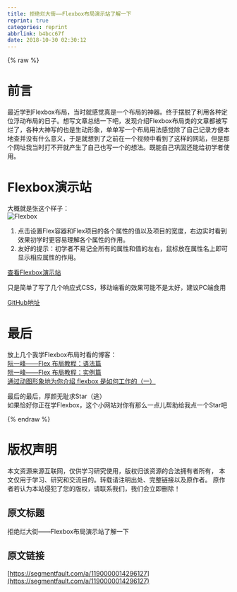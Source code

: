 ```yaml
---
title: 拒绝烂大街——Flexbox布局演示站了解一下
reprint: true
categories: reprint
abbrlink: b4bcc67f
date: 2018-10-30 02:30:12
---
```


{% raw %}
<h1 id="articleHeader0">&#x524D;&#x8A00;</h1><p>&#x6700;&#x8FD1;&#x5B66;&#x5230;Flexbox&#x5E03;&#x5C40;&#xFF0C;&#x5F53;&#x65F6;&#x5C31;&#x611F;&#x89C9;&#x771F;&#x662F;&#x4E00;&#x4E2A;&#x5E03;&#x5C40;&#x7684;&#x795E;&#x5668;&#x3002;&#x7EC8;&#x4E8E;&#x6446;&#x8131;&#x4E86;&#x5229;&#x7528;&#x5404;&#x79CD;&#x5B9A;&#x4F4D;&#x6D6E;&#x52A8;&#x5E03;&#x5C40;&#x7684;&#x65E5;&#x5B50;&#x3002;&#x60F3;&#x5199;&#x6587;&#x7AE0;&#x603B;&#x7ED3;&#x4E00;&#x4E0B;&#x5427;&#xFF0C;&#x53D1;&#x73B0;&#x4ECB;&#x7ECD;Flexbox&#x5E03;&#x5C40;&#x7C7B;&#x7684;&#x6587;&#x7AE0;&#x90FD;&#x88AB;&#x5199;&#x70C2;&#x4E86;&#xFF0C;&#x5404;&#x79CD;&#x5927;&#x795E;&#x5199;&#x7684;&#x4E5F;&#x662F;&#x751F;&#x52A8;&#x5F62;&#x8C61;&#xFF0C;&#x5355;&#x5355;&#x5199;&#x4E00;&#x4E2A;&#x5E03;&#x5C40;&#x7528;&#x6CD5;&#x611F;&#x89C9;&#x9664;&#x4E86;&#x81EA;&#x5DF1;&#x8BB0;&#x5F55;&#x65B9;&#x4FBF;&#x672C;&#x5730;&#x67E5;&#x5E76;&#x6CA1;&#x6709;&#x4EC0;&#x4E48;&#x610F;&#x4E49;&#xFF0C;&#x4E8E;&#x662F;&#x5C31;&#x60F3;&#x5230;&#x4E86;&#x4E4B;&#x524D;&#x5728;&#x4E00;&#x4E2A;&#x89C6;&#x9891;&#x4E2D;&#x770B;&#x5230;&#x4E86;&#x8FD9;&#x6837;&#x7684;&#x7F51;&#x7AD9;&#xFF0C;&#x4F46;&#x662F;&#x90A3;&#x4E2A;&#x7F51;&#x5740;&#x6211;&#x5F53;&#x65F6;&#x6253;&#x4E0D;&#x5F00;&#x5C31;&#x4EA7;&#x751F;&#x4E86;&#x81EA;&#x5DF1;&#x4E5F;&#x5199;&#x4E00;&#x4E2A;&#x7684;&#x60F3;&#x6CD5;&#x3002;&#x65E2;&#x80FD;&#x81EA;&#x5DF1;&#x5DE9;&#x56FA;&#x8FD8;&#x80FD;&#x7ED9;&#x521D;&#x5B66;&#x8005;&#x4F7F;&#x7528;&#x3002;</p><h1 id="articleHeader1">Flexbox&#x6F14;&#x793A;&#x7AD9;</h1><p>&#x5927;&#x6982;&#x5C31;&#x662F;&#x5F20;&#x8FD9;&#x4E2A;&#x6837;&#x5B50;&#xFF1A;<br><span class="img-wrap"><img data-src="/img/remote/1460000014296132?w=1907&amp;h=700" src="https://static.alili.tech/img/remote/1460000014296132?w=1907&amp;h=700" alt="Flexbox" title="Flexbox" style="cursor:pointer;display:inline"></span></p><ol><li>&#x70B9;&#x51FB;&#x8BBE;&#x7F6E;Flex&#x5BB9;&#x5668;&#x548C;Flex&#x9879;&#x76EE;&#x7684;&#x5404;&#x4E2A;&#x5C5E;&#x6027;&#x7684;&#x503C;&#x4EE5;&#x53CA;&#x9879;&#x76EE;&#x7684;&#x5BBD;&#x5EA6;&#xFF0C;&#x53F3;&#x8FB9;&#x5B9E;&#x65F6;&#x770B;&#x5230;&#x6548;&#x679C;&#x521D;&#x5B66;&#x65F6;&#x66F4;&#x5BB9;&#x6613;&#x7406;&#x89E3;&#x5404;&#x4E2A;&#x5C5E;&#x6027;&#x7684;&#x4F5C;&#x7528;&#x3002;</li><li>&#x53CB;&#x597D;&#x7684;&#x63D0;&#x793A;&#xFF1A;&#x521D;&#x5B66;&#x8005;&#x4E0D;&#x6613;&#x8BB0;&#x5168;&#x6240;&#x6709;&#x7684;&#x5C5E;&#x6027;&#x548C;&#x503C;&#x7684;&#x5DE6;&#x53F3;&#xFF0C;&#x9F20;&#x6807;&#x653E;&#x5728;&#x5C5E;&#x6027;&#x540D;&#x4E0A;&#x5373;&#x53EF;&#x663E;&#x793A;&#x76F8;&#x5E94;&#x5C5E;&#x6027;&#x7684;&#x4F5C;&#x7528;&#x3002;</li></ol><p><a href="https://xluos.github.io/demo/flexbox/" rel="nofollow noreferrer" target="_blank">&#x67E5;&#x770B;Flexbox&#x6F14;&#x793A;&#x7AD9;</a></p><p>&#x53EA;&#x662F;&#x7B80;&#x5355;&#x4E86;&#x5199;&#x4E86;&#x51E0;&#x4E2A;&#x54CD;&#x5E94;&#x5F0F;CSS&#xFF0C;&#x79FB;&#x52A8;&#x7AEF;&#x770B;&#x7684;&#x6548;&#x679C;&#x53EF;&#x80FD;&#x4E0D;&#x662F;&#x592A;&#x597D;&#xFF0C;&#x5EFA;&#x8BAE;PC&#x7AEF;&#x98DF;&#x7528;</p><p><a href="https://github.com/xluos/demo/tree/gh-pages/flexbox" rel="nofollow noreferrer" target="_blank">GitHub&#x5730;&#x5740;</a></p><h1 id="articleHeader2">&#x6700;&#x540E;</h1><p>&#x653E;&#x4E0A;&#x51E0;&#x4E2A;&#x6211;&#x5B66;Flexbox&#x5E03;&#x5C40;&#x65F6;&#x770B;&#x7684;&#x535A;&#x5BA2;&#xFF1A;<br><a href="http://www.ruanyifeng.com/blog/2015/07/flex-grammar.html" rel="nofollow noreferrer" target="_blank">&#x962E;&#x4E00;&#x5CF0;&#x2014;&#x2014;Flex &#x5E03;&#x5C40;&#x6559;&#x7A0B;&#xFF1A;&#x8BED;&#x6CD5;&#x7BC7;</a><br><a href="http://www.ruanyifeng.com/blog/2015/07/flex-examples.html" rel="nofollow noreferrer" target="_blank">&#x962E;&#x4E00;&#x5CF0;&#x2014;&#x2014;Flex &#x5E03;&#x5C40;&#x6559;&#x7A0B;&#xFF1A;&#x5B9E;&#x4F8B;&#x7BC7;</a><br><a href="https://segmentfault.com/a/1190000008414812">&#x901A;&#x8FC7;&#x52A8;&#x56FE;&#x5F62;&#x8C61;&#x5730;&#x4E3A;&#x4F60;&#x4ECB;&#x7ECD; flexbox &#x662F;&#x5982;&#x4F55;&#x5DE5;&#x4F5C;&#x7684;&#xFF08;&#x4E00;&#xFF09;</a></p><p>&#x6700;&#x540E;&#x7684;&#x6700;&#x540E;&#xFF0C;&#x539A;&#x989C;&#x65E0;&#x803B;&#x6C42;Star&#xFF08;&#x9003;&#xFF09;<br>&#x5982;&#x679C;&#x6070;&#x597D;&#x4F60;&#x6B63;&#x5728;&#x5B66;Flexbox&#xFF0C;&#x8FD9;&#x4E2A;&#x5C0F;&#x7F51;&#x7AD9;&#x5BF9;&#x4F60;&#x6709;&#x90A3;&#x4E48;&#x4E00;&#x70B9;&#x513F;&#x5E2E;&#x52A9;&#x7ED9;&#x6211;&#x70B9;&#x4E00;&#x4E2A;Star&#x5427;</p>
{% endraw %}

# 版权声明
本文资源来源互联网，仅供学习研究使用，版权归该资源的合法拥有者所有，
本文仅用于学习、研究和交流目的。转载请注明出处、完整链接以及原作者。
原作者若认为本站侵犯了您的版权，请联系我们，我们会立即删除！

## 原文标题
拒绝烂大街——Flexbox布局演示站了解一下

## 原文链接
[https://segmentfault.com/a/1190000014296127](https://segmentfault.com/a/1190000014296127)

